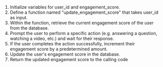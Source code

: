 1. Initialize variables for user_id and engagement_score.
2. Define a function named "update_engagement_score" that takes user_id as input.
3. Within the function, retrieve the current engagement score of the user from the database.
4. Prompt the user to perform a specific action (e.g. answering a question, watching a video, etc.) and wait for their response.
5. If the user completes the action successfully, increment their engagement score by a predetermined amount.
6. Update the user's engagement score in the database.
7. Return the updated engagement score to the calling code
